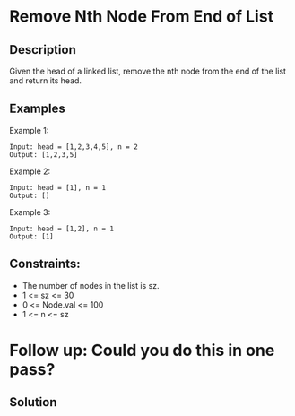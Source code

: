 # Remove Nth Node From End of List

## Description
Given the head of a linked list, remove the nth node from the end of the list and return its head.

## Examples
Example 1:
~~~
Input: head = [1,2,3,4,5], n = 2
Output: [1,2,3,5]
~~~

Example 2:
~~~
Input: head = [1], n = 1
Output: []
~~~

Example 3:
~~~
Input: head = [1,2], n = 1
Output: [1]
~~~

## Constraints:
- The number of nodes in the list is sz.
- 1 <= sz <= 30
- 0 <= Node.val <= 100
- 1 <= n <= sz

# Follow up: Could you do this in one pass?

## Solution
